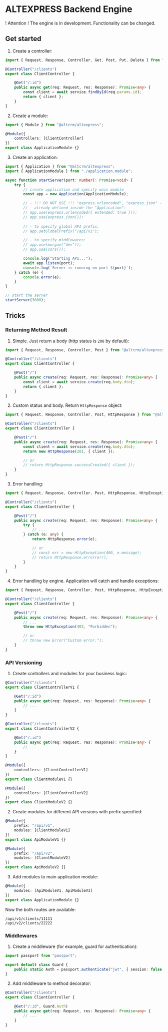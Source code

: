 # ALTEXPRESS Backend Engine

! Attention ! The engine is in development. Functionality can be changed.

## Get started

1. Create a controller: 

``` ts
import { Request, Response, Controller, Get, Post, Put, Delete } from "@altcrm/altexpress";

@Controller("/clients")
export class ClientController {

    @Get("/:id")
    public async get(req: Request, res: Response): Promise<any> {
        const client = await service.findById(req.params.id);
        return { client };
    }
}
```

2. Create a module:

``` ts
import { Module } from "@altcrm/altexpress";

@Module({
    controllers: [ClientController]
})
export class ApplicationModule {}
```

3. Create an application:

``` ts
import { Application } from "@altcrm/altexpress";
import { ApplicationModule } from "./application.module";

async function startServer(port: number): Promise<void> {
    try {
        // create application and specify main module
        const app = new Application(ApplicationModule);

        // - !!! DO NOT USE !!! "express.urlencoded", "express.json" -
        // - already defined inside the "Application":
        // app.use(express.urlencoded({ extended: true }));
        // app.use(express.json());
        
        // - to specify global API prefix:
        // app.setGlobalPrefix("/api/v1");

        // - to specify middlewares:
        // app.use(morgan("dev"));
        // app.use(cors());

        console.log("Starting API...");
        await app.listen(port);
        console.log(`Server is running on port ${port}`);
    } catch (e) {
        console.error(e);
    }
}

// start the server
startServer(3000);
```

## Tricks

### Returning Method Result

1. Simple. Just return a body (http status is `200` by default):

``` ts
import { Request, Response, Controller, Post } from "@altcrm/altexpress";

@Controller("/clients")
export class ClientController {

    @Post("/")
    public async create(req: Request, res: Response): Promise<any> {
        const client = await service.create(req.body.dto);
        return { client };
    }
}
```

2. Custom status and body. Return `HttpResponse` object:

``` ts
import { Request, Response, Controller, Post, HttpResponse } from "@altcrm/altexpress";

@Controller("/clients")
export class ClientController {

    @Post("/")
    public async create(req: Request, res: Response): Promise<any> {
        const client = await service.create(req.body.dto);
        return new HttpResponse(201, { client });

        // or
        // return HttpResponse.successCreated({ client });
    }
}
```

3. Error handling:

``` ts
import { Request, Response, Controller, Post, HttpResponse, HttpException } from "@altcrm/altexpress";

@Controller("/clients")
export class ClientController {

    @Post("/")
    public async create(req: Request, res: Response): Promise<any> {
        try {
            // ...
        } catch (e: any) {
            return HttpResponse.error(e);

            // or
            // const err = new HttpException(400, e.message);
            // return HttpResponse.error(err);
        }
    }
}
```

4. Error handling by engine. Application will catch and handle exceptions:

``` ts
import { Request, Response, Controller, Post, HttpResponse, HttpException } from "@altcrm/altexpress";

@Controller("/clients")
export class ClientController {

    @Post("/")
    public async create(req: Request, res: Response): Promise<any> {
        // ...
        throw new HttpException(403, "Forbidden");

        // or
        // throw new Error("Custom error.");
    }
}
```

### API Versioning

1. Create controllers and modules for your business logic:

``` ts
@Controller("/clients")
export class ClientControllerV1 {

    @Get("/:id")
    public async get(req: Request, res: Response): Promise<any> {
        // ...
    }
}

@Controller("/clients")
export class ClientControllerV2 {

    @Get("/:id")
    public async get(req: Request, res: Response): Promise<any> {
        // ...
    }
}

@Module({
    controllers: [ClientControllerV1]
})
export class ClientModuleV1 {}

@Module({
    controllers: [ClientControllerV2]
})
export class ClientModuleV2 {}
```

2. Create modules for different API versions with prefix specified:

``` ts
@Module({
    prefix: "/api/v1",
    modules: [ClientModuleV1]
})
export class ApiModuleV1 {}

@Module({
    prefix: "/api/v2",
    modules: [ClientModuleV2]
})
export class ApiModuleV2 {}
```

3. Add modules to main application module:

``` ts
@Module({
    modules: [ApiModuleV1, ApiModuleV3]
})
export class ApplicationModule {}

```

Now the both routes are available:

```
/api/v1/clients/11111
/api/v2/clients/22222
```

### Middlewares

1. Create a middleware (for example, guard for authentication):

``` ts
import passport from "passport";

export default class Guard {
    public static Auth = passport.authenticate("jwt", { session: false });
}

```

2. Add middleware to method decorator:

``` ts
@Controller("/clients")
export class ClientController {

    @Get("/:id", Guard.Auth)
    public async get(req: Request, res: Response): Promise<any> {
        // ...
    }
}
```

